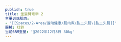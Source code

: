 ```yaml
---
publish: true
title: 坐姿臂弯举 2
主要训练肌肉:
- '[[Spaces/2-Area/运动健康/肌肉库/肱二头肌\|肱二头肌]]'
器械: 杠铃
当前6RM重量: '@2022年12月8日 30kg'
---
```

